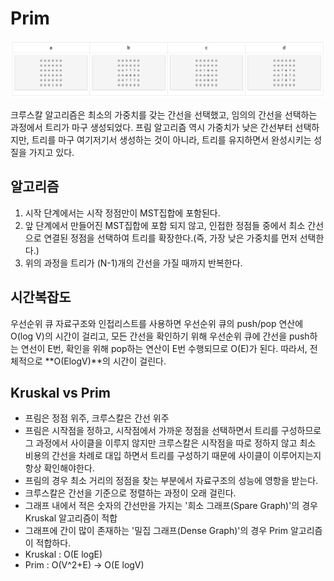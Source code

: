 # Prim

 

![](../.gitbook/assets/image%20%2815%29.png)

크루스칼 알고리즘은 최소의 가중치를 갖는 간선을 선택했고, 임의의 간선을 선택하는 과정에서 트리가 마구 생성되었다. 프림 알고리즘 역시 가중치가 낮은 간선부터 선택하지만, 트리를 마구 여기저기서 생성하는 것이 아니라, 트리를 유지하면서 완성시키는 성질을 가지고 있다.

##  알고리즘

1.  시작 단계에서는 시작 정점만이 MST집합에 포함된다.
2.  앞 단계에서 만들어진 MST집합에 포함 되지 않고, 인접한 정점들 중에서 최소 간선으로 연결된 정점을 선택하여 트리를 확장한다.\(즉, 가장 낮은 가중치를 먼저 선택한다.\)
3. 위의 과정을 트리가 \(N-1\)개의 간선을 가질 때까지 반복한다.

##  시간복잡도

 우선순위 큐 자료구조와 인접리스트를 사용하면 우선순위 큐의 push/pop 연산에 O\(log V\)의 시간이 걸리고, 모든 간선을 확인하기 위해 우선순위 큐에 간선을 push하는 연선이 E번, 확인을 위해 pop하는 연산이 E번 수행되므로 O\(E\)가 된다. 따라서, 전체적으로 **O\(ElogV\)**의 시간이 걸린다.

## Kruskal vs Prim

* 프림은 정점 위주, 크루스칼은 간선 위주
* 프림은 시작점을 정하고, 시작점에서 가까운 정점을 선택하면서 트리를 구성하므로 그 과정에서 사이클을 이루지 않지만 크루스칼은 시작점을 따로 정하지 않고 최소 비용의 간선을 차례로 대입 하면서 트리를 구성하기 때문에 사이클이 이루어지는지 항상 확인해야한다.
* 프림의 경우 최소 거리의 정점을 찾는 부분에서 자료구조의 성능에 영항을 받는다.
* 크루스칼은 간선을 기준으로 정렬하는 과정이 오래 걸린다.
* 그래프 내에서 적은 숫자의 간선만을 가지는 '희소 그래프\(Spare Graph\)'의 경우 Kruskal 알고리즘이 적합
* 그래프에 간이 많이 존재하는 '밀집 그래프\(Dense Graph\)'의 경우 Prim 알고리즘이 적합하다.
* Kruskal : O\(E logE\)
* Prim : O\(V^2+E\) → O\(E logV\)

